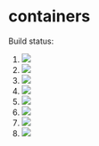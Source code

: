 # containers

Build status:

1. [![](https://github.com/jxviergonzalez/containers/workflows/tests-fibonacci/badge.svg)](https://github.com/jxviergonzalez/containers/actions?query=workflow%3Atests-fibonacci)
1. [![](https://github.com/jxviergonzalez/containers/workflows/tests-range/badge.svg)](https://github.com/jxviergonzalez/containers/actions?query=workflow%3Atests-range)
1. [![](https://github.com/jxviergonzalez/containers/workflows/tests-BST/badge.svg?branch=bst)](https://github.com/jxviergonzalez/containers/actions?query=workflow%3Atests-BST)
1. [![](https://github.com/jxviergonzalez/containers/workflows/tests-BinaryTree/badge.svg?branch=bst)](https://github.com/jxviergonzalez/containers/actions?query=workflow%3Atests-BinaryTree)
1. [![](https://github.com/jxviergonzalez/containers/workflows/tests-BST/badge.svg)](https://github.com/jxviergonzalez/containers/actions?query=workflow%3Atests-BST)
1. [![](https://github.com/jxviergonzalez/containers/workflows/tests-BinaryTree/badge.svg)](https://github.com/jxviergonzalez/containers/actions?query=workflow%3Atests-BinaryTree)
1. [![](https://github.com/jxviergonzalez/containers/workflows/tests-AVLTree/badge.svg)](https://github.com/jxviergonzalez/containers/actions?query=workflow%3Atests-AVLTree)
1. [![](https://github.com/jxviergonzalez/containers/workflows/tests-heap/badge.svg)](https://github.com/jxviergonzalez/containers/actions?query=workflow%3Atests-Heap)
